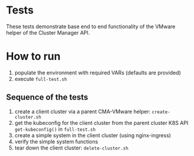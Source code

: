 # Tests

These tests demonstrate base end to end functionality of the VMware
helper of the Cluster Manager API.

# How to run

1.  populate the environment with required VARs (defaults are provided)
2.  execute `full-test.sh`

## Sequence of the tests

1.  create a client cluster via a parent CMA-VMware helper:
    `create-cluster.sh`
2.  get the kubeconfig for the client cluster from the parent cluster
    K8S API `get-kubeconfig()` in `full-test.sh`
3.  create a simple system in the client cluster (using nginx-ingress)
4.  verify the simple system functions
5.  tear down the client cluster: `delete-cluster.sh`
